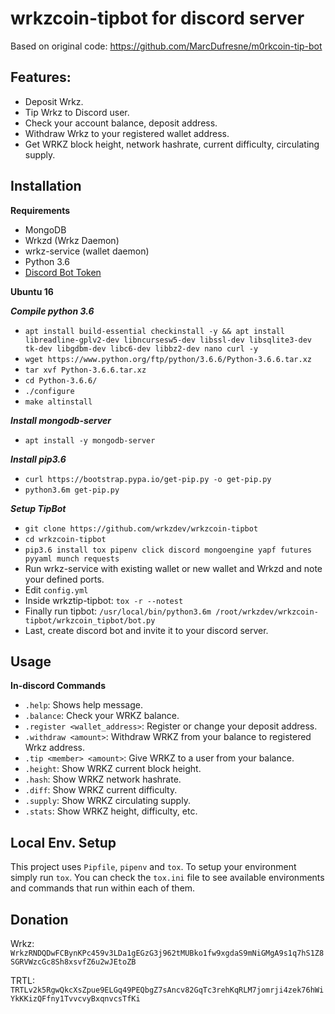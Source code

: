 # wrkzcoin-tipbot for discord server
Based on original code: https://github.com/MarcDufresne/m0rkcoin-tip-bot

## Features:

- Deposit Wrkz.
- Tip Wrkz to Discord user.
- Check your account balance, deposit address.
- Withdraw Wrkz to your registered wallet address.
- Get WRKZ block height, network hashrate, current difficulty, circulating supply.

## Installation
**Requirements**

- MongoDB
- Wrkzd (Wrkz Daemon)
- wrkz-service (wallet daemon)
- Python 3.6
- [Discord Bot Token](https://discordapp.com/developers/applications/me)

**Ubuntu 16**

***Compile python 3.6***
* `apt install build-essential checkinstall -y && apt install libreadline-gplv2-dev libncursesw5-dev libssl-dev libsqlite3-dev tk-dev libgdbm-dev libc6-dev libbz2-dev nano curl -y`
* `wget https://www.python.org/ftp/python/3.6.6/Python-3.6.6.tar.xz`
* `tar xvf Python-3.6.6.tar.xz`
* `cd Python-3.6.6/`
* `./configure`
* `make altinstall`

***Install mongodb-server***
* `apt install -y mongodb-server`

***Install pip3.6***
* `curl https://bootstrap.pypa.io/get-pip.py -o get-pip.py`
* `python3.6m get-pip.py`

***Setup TipBot***
* `git clone https://github.com/wrkzdev/wrkzcoin-tipbot`
* `cd wrkzcoin-tipbot`
* `pip3.6 install tox pipenv click discord mongoengine yapf futures pyyaml munch requests`
* Run wrkz-service with existing wallet or new wallet and Wrkzd and note your defined ports.
* Edit `config.yml`
* Inside wrkztip-tipbot: `tox -r --notest`
* Finally run tipbot: `/usr/local/bin/python3.6m /root/wrkzdev/wrkzcoin-tipbot/wrkzcoin_tipbot/bot.py`
* Last, create discord bot and invite it to your discord server.

## Usage
**In-discord Commands**

- `.help`: Shows help message.
- `.balance`: Check your WRKZ balance.
- `.register <wallet_address>`: Register or change your deposit address.
- `.withdraw <amount>`: Withdraw WRKZ from your balance to registered Wrkz address.
- `.tip <member> <amount>`: Give WRKZ to a user from your balance.
- `.height`: Show WRKZ current block height.
- `.hash`: Show WRKZ network hashrate.
- `.diff`: Show WRKZ current difficulty.
- `.supply`: Show WRKZ circulating supply.
- `.stats`: Show WRKZ height, difficulty, etc.

## Local Env. Setup

This project uses `Pipfile`, `pipenv` and `tox`. To setup your environment
simply run `tox`. You can check the `tox.ini` file to see available environments
and commands that run within each of them.

## Donation
Wrkz: `WrkzRNDQDwFCBynKPc459v3LDa1gEGzG3j962tMUBko1fw9xgdaS9mNiGMgA9s1q7hS1Z8SGRVWzcGc8Sh8xsvfZ6u2wJEtoZB`

TRTL: `TRTLv2k5RgwQkcXsZpue9ELGq49PEQbgZ7sAncv82GqTc3rehKqRLM7jomrji4zek76hWiYkKKizQFfny1TvvcvyBxqnvcsTfKi`
